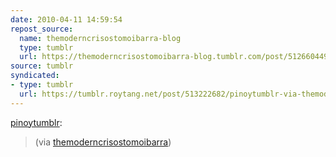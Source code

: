 ```yaml
---
date: 2010-04-11 14:59:54
repost_source:
  name: themoderncrisostomoibarra-blog
  type: tumblr
  url: https://themoderncrisostomoibarra-blog.tumblr.com/post/512660449
source: tumblr
syndicated:
- type: tumblr
  url: https://tumblr.roytang.net/post/513222682/pinoytumblr-via-themoderncrisostomoibarra
---
```


<p><a href="http://www.pinoytumblr.com/post/512998018/via-themoderncrisostomoibarra">pinoytumblr</a>:</p>
<blockquote>
<p>(via <a href="http://themoderncrisostomoibarra.tumblr.com/">themoderncrisostomoibarra</a>)</p>
</blockquote>
